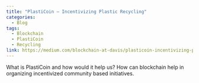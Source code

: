 ```yaml
---
title: "PlastiCoin — Incentivizing Plastic Recycling"
categories:
  - Blog
tags:
  - Blockchain
  - PlastiCoin
  - Recycling
link: https://medium.com/blockchain-at-davis/plasticoin-incentivizing-plastic-recycling-9d789088b6e3
---
```


What is PlastiCoin and how would it help us? How can blockchain help in organizing incentivized community based initiatives.
